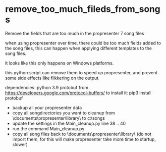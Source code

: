 # remove_too_much_fileds_from_songs
Remove the fields that are too much in the propresenter 7 song files

when using propresenter over time, there could be too much fields added to the song files,
this can happen when applying different templates to the song files.

it looks like this only happens on Windows platforms.

this python script can remove them to speed up propresenter, and prevent some side effects like flikkering on the output.


dependencies:
python 3.9
protobuf  from https://developers.google.com/protocol-buffers/  to install it:  pip3 install protobuf

- backup all your propresenter data
- copy all songdirectories you want to cleanup  from <user directory>\documents\propresenter\library\ to c:\songs
- update the settings in the Main_cleanup.py line 38 .. 40
- run the command Main_cleanup.py
- copy all song files back to <user directory>\documents\propresenter\library\ (do not import them, for this will make propresenter take more time to startup, slower)
  
